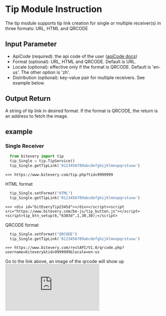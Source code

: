 # Tip Module Instruction
The tip module supports tip link creation for single or multiple receiver(s) in three formats: URL, HTML and QRCODE

## Input Parameter
* ApiCode (required): the api code of the user ([apiCode docs](apiCode.md))
* Format (optional): URL, HTML and QRCODE. Default is URL.
* Locale (optional): effective only if the format is QRCODE. Default is 'en-us'. The other option is 'zh'.
* Distribution (optional): key-value pair for multiple receivers. See example below.

## Output Return
A string of tip link in desired format. If the format is QRCODE, the return is an address to fetch the image.

## example
### Single Receiver
``` python
  from bitevery import tip
  tip_Single = tip.TipService()
  tip_Single.getTipLink('0123456789abcdefghijklmnopqrstuvw')
```
```
>>> https://www.bitevery.com/tip.php?tid=9999999
```
HTML format
``` python
  tip_Single.setFormat("HTML")
  tip_Single.getTipLink('0123456789abcdefghijklmnopqrstuvw')
```
```
>>> <div id="bitEveryTip2345d"></div></script><script src="https://www.bitevery.com/be-js/tip_button.js"></script><script>tip_btn_setup(6,"6303d",1,30,30);</script>
```
QRCODE format
``` python
  tip_Single.setFormat("QRCODE")
  tip_Single.getTipLink('0123456789abcdefghijklmnopqrstuvw')
```
```
>>> https://www.bitevery.com/restAPI/V1.0/qrcode.php?username=bitevery&tid=9999999&locale=en-us
```
Go to the link above, an image of the qrcode will show up
![QRCODE](https://www.bitevery.com/restAPI/V1.0/qrcode.php?username=bitevery&tid=9999999&locale=en-us)
